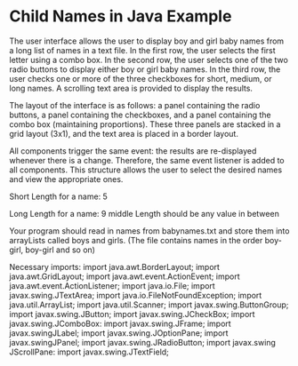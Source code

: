 # Child Names in Java Example 

The user interface allows the user to display boy and girl baby names from a long list of names in a text file. In the first row, the user selects the first letter using a combo box. In the second row, the user selects one of the two radio buttons to display either boy or girl baby names. In the third row, the user checks one or more of the three checkboxes for short, medium, or long names. A scrolling text area is provided to display the results.

The layout of the interface is as follows: a panel containing the radio buttons, a panel containing the checkboxes, and a panel containing the combo box (maintaining proportions). These three panels are stacked in a grid layout (3x1), and the text area is placed in a border layout.

All components trigger the same event: the results are re-displayed whenever there is a change. Therefore, the same event listener is added to all components. This structure allows the user to select the desired names and view the appropriate ones.

Short Length for a name: 5

Long Length for a name: 9 middle Length should be any value in between

Your program should read in names from babynames.txt and store them into arrayLists called boys and girls. (The file contains names in the order boy- girl, boy-girl and so on)

Necessary imports:
import java.awt.BorderLayout; 
import java.awt.GridLayout;
import java.awt.event.ActionEvent;
import java.awt.event.ActionListener;
import java.io.File; import javax.swing.JTextArea;
import java.io.FileNotFoundException; import java.util.ArrayList;
import java.util.Scanner; import javax.swing.ButtonGroup;
import javax.swing.JButton;
import javax.swing.JCheckBox; import javax.swing.JComboBox:
import javax.swing.JFrame; import javax.swingJLabel;
import javax.swing.JOptionPane; import javax.swingJPanel;
import javax.swing.JRadioButton; import javax.swing JScrollPane:
import javax.swing.JTextField;
